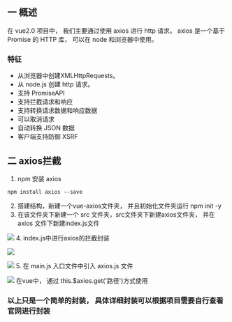 ## 一 概述
在 vue2.0 项目中， 我们主要通过使用 axios 进行 http 请求。
axios 是一个基于 Promise 的 HTTP 库， 可以在 node 和浏览器中使用。
### 特征
* 从浏览器中创建XMLHttpRequests。
* 从 node.js 创建 http 请求。
* 支持 PromiseAPI
* 支持拦截请求和响应
* 支持转换请求数据和响应数据
* 可以取消请求
* 自动转换 JSON 数据
* 客户端支持防御 XSRF
## 二 axios拦截
1. npm 安装 axios

```
npm install axios --save
```
2. 搭建结构，新建一个vue-axios文件夹， 并且初始化文件夹运行 npm init -y
3. 在该文件夹下新建一个 src 文件夹，src文件夹下新建axios文件夹， 并在 axios 文件下新建index.js文件

![](https://p1-jj.byteimg.com/tos-cn-i-t2oaga2asx/gold-user-assets/2019/3/26/169b84fb25106ca6~tplv-t2oaga2asx-image.image)
4. index.js中进行axios的拦截封装


![](https://p1-jj.byteimg.com/tos-cn-i-t2oaga2asx/gold-user-assets/2019/3/26/169b8964b479fec4~tplv-t2oaga2asx-image.image)


![](https://p1-jj.byteimg.com/tos-cn-i-t2oaga2asx/gold-user-assets/2019/3/26/169b896e154251f6~tplv-t2oaga2asx-image.image)
5. 在 main.js 入口文件中引入 axios.js 文件

![](https://p1-jj.byteimg.com/tos-cn-i-t2oaga2asx/gold-user-assets/2019/3/26/169b897fc5416746~tplv-t2oaga2asx-image.image)
在vue中， 通过 this.$axios.get('路径')方式使用

### 以上只是一个简单的封装， 具体详细封装可以根据项目需要自行查看官网进行封装